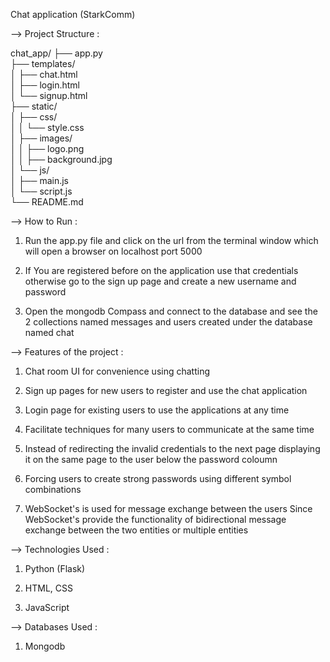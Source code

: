 Chat application (StarkComm)

--> Project Structure :

chat_app/
├── app.py                      
├── templates/                  
│   ├── chat.html              
│   ├── login.html              
│   └── signup.html             
├── static/                     
│   ├── css/                    
│   │   └── style.css          
│   ├── images/                 
│   │   ├── logo.png            
│   │   ├── background.jpg      
│   └── js/                    
│       ├── main.js            
│       └── script.js           
└── README.md                     



--> How to Run :

1) Run the app.py file and click on the url from the terminal window which will open a browser on localhost port 5000

2) If You are registered before on the application use that credentials otherwise go to the sign up page and create a new username and password 

3) Open the mongodb Compass and connect to the database and see the 2 collections named messages and users created under the database named chat 


--> Features of the project : 

1)  Chat room UI for convenience using chatting 

2) Sign up pages for new users to register and use the chat application 

3) Login page for existing users to use the applications at  any time 

4) Facilitate techniques for many users to communicate at the same time 

5) Instead of redirecting the invalid credentials to the next page displaying it on the same page to the user below the password coloumn 

6) Forcing users to create strong passwords using different symbol combinations 

7) WebSocket's is used for message exchange between the users 
  Since WebSocket's provide the functionality of bidirectional message exchange between the two entities or multiple entities 


--> Technologies Used :

1) Python (Flask)

2) HTML, CSS

3) JavaScript 


--> Databases Used :

1) Mongodb 

